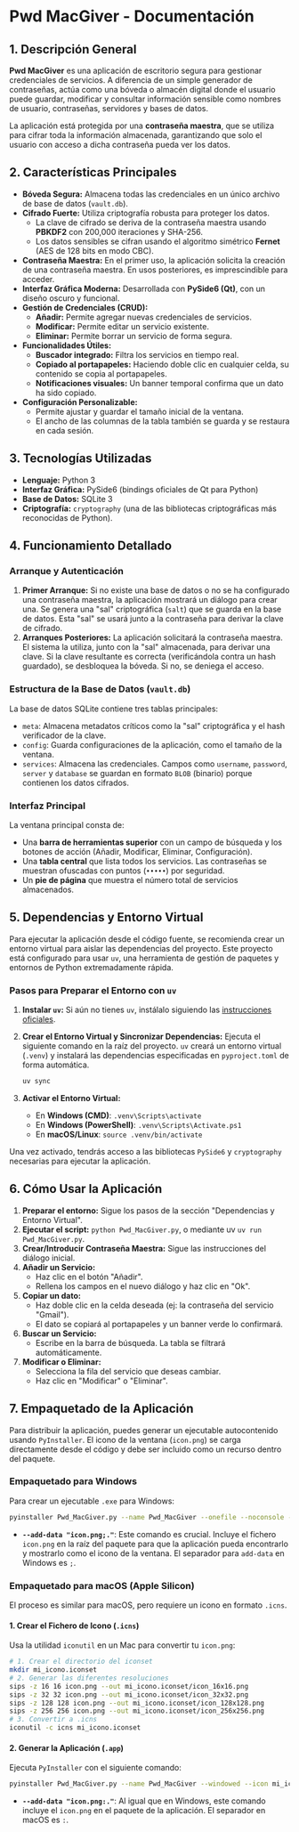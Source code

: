 # Pwd MacGiver - Documentación

## 1. Descripción General

**Pwd MacGiver** es una aplicación de escritorio segura para gestionar credenciales de servicios. A diferencia de un simple generador de contraseñas, actúa como una bóveda o almacén digital donde el usuario puede guardar, modificar y consultar información sensible como nombres de usuario, contraseñas, servidores y bases de datos.

La aplicación está protegida por una **contraseña maestra**, que se utiliza para cifrar toda la información almacenada, garantizando que solo el usuario con acceso a dicha contraseña pueda ver los datos.

## 2. Características Principales

- **Bóveda Segura:** Almacena todas las credenciales en un único archivo de base de datos (`vault.db`).
- **Cifrado Fuerte:** Utiliza criptografía robusta para proteger los datos.
  - La clave de cifrado se deriva de la contraseña maestra usando **PBKDF2** con 200,000 iteraciones y SHA-256.
  - Los datos sensibles se cifran usando el algoritmo simétrico **Fernet** (AES de 128 bits en modo CBC).
- **Contraseña Maestra:** En el primer uso, la aplicación solicita la creación de una contraseña maestra. En usos posteriores, es imprescindible para acceder.
- **Interfaz Gráfica Moderna:** Desarrollada con **PySide6 (Qt)**, con un diseño oscuro y funcional.
- **Gestión de Credenciales (CRUD):**
  - **Añadir:** Permite agregar nuevas credenciales de servicios.
  - **Modificar:** Permite editar un servicio existente.
  - **Eliminar:** Permite borrar un servicio de forma segura.
- **Funcionalidades Útiles:**
  - **Buscador integrado:** Filtra los servicios en tiempo real.
  - **Copiado al portapapeles:** Haciendo doble clic en cualquier celda, su contenido se copia al portapapeles.
  - **Notificaciones visuales:** Un banner temporal confirma que un dato ha sido copiado.
- **Configuración Personalizable:**
  - Permite ajustar y guardar el tamaño inicial de la ventana.
  - El ancho de las columnas de la tabla también se guarda y se restaura en cada sesión.

## 3. Tecnologías Utilizadas

- **Lenguaje:** Python 3
- **Interfaz Gráfica:** PySide6 (bindings oficiales de Qt para Python)
- **Base de Datos:** SQLite 3
- **Criptografía:** `cryptography` (una de las bibliotecas criptográficas más reconocidas de Python).

## 4. Funcionamiento Detallado

### Arranque y Autenticación

1.  **Primer Arranque:** Si no existe una base de datos o no se ha configurado una contraseña maestra, la aplicación mostrará un diálogo para crear una. Se genera una "sal" criptográfica (`salt`) que se guarda en la base de datos. Esta "sal" se usará junto a la contraseña para derivar la clave de cifrado.
2.  **Arranques Posteriores:** La aplicación solicitará la contraseña maestra. El sistema la utiliza, junto con la "sal" almacenada, para derivar una clave. Si la clave resultante es correcta (verificándola contra un hash guardado), se desbloquea la bóveda. Si no, se deniega el acceso.

### Estructura de la Base de Datos (`vault.db`)

La base de datos SQLite contiene tres tablas principales:
- `meta`: Almacena metadatos críticos como la "sal" criptográfica y el hash verificador de la clave.
- `config`: Guarda configuraciones de la aplicación, como el tamaño de la ventana.
- `services`: Almacena las credenciales. Campos como `username`, `password`, `server` y `database` se guardan en formato `BLOB` (binario) porque contienen los datos cifrados.

### Interfaz Principal

La ventana principal consta de:
- Una **barra de herramientas superior** con un campo de búsqueda y los botones de acción (Añadir, Modificar, Eliminar, Configuración).
- Una **tabla central** que lista todos los servicios. Las contraseñas se muestran ofuscadas con puntos (`•••••`) por seguridad.
- Un **pie de página** que muestra el número total de servicios almacenados.

## 5. Dependencias y Entorno Virtual

Para ejecutar la aplicación desde el código fuente, se recomienda crear un entorno virtual para aislar las dependencias del proyecto. Este proyecto está configurado para usar `uv`, una herramienta de gestión de paquetes y entornos de Python extremadamente rápida.

### Pasos para Preparar el Entorno con `uv`

1.  **Instalar `uv`:**
    Si aún no tienes `uv`, instálalo siguiendo las [instrucciones oficiales](https://github.com/astral-sh/uv).

2.  **Crear el Entorno Virtual y Sincronizar Dependencias:**
    Ejecuta el siguiente comando en la raíz del proyecto. `uv` creará un entorno virtual (`.venv`) y instalará las dependencias especificadas en `pyproject.toml` de forma automática.

    ```bash
    uv sync
    ```

3.  **Activar el Entorno Virtual:**
    - En **Windows (CMD)**: `.venv\Scripts\activate`
    - En **Windows (PowerShell)**: `.venv\Scripts\Activate.ps1`
    - En **macOS/Linux**: `source .venv/bin/activate`

Una vez activado, tendrás acceso a las bibliotecas `PySide6` y `cryptography` necesarias para ejecutar la aplicación.

## 6. Cómo Usar la Aplicación

1.  **Preparar el entorno:** Sigue los pasos de la sección "Dependencias y Entorno Virtual".
2.  **Ejecutar el script:** `python Pwd_MacGiver.py`, o mediante uv `uv run Pwd_MacGiver.py`.
3.  **Crear/Introducir Contraseña Maestra:** Sigue las instrucciones del diálogo inicial.
4.  **Añadir un Servicio:**
    - Haz clic en el botón "Añadir".
    - Rellena los campos en el nuevo diálogo y haz clic en "Ok".
5.  **Copiar un dato:**
    - Haz doble clic en la celda deseada (ej: la contraseña del servicio "Gmail").
    - El dato se copiará al portapapeles y un banner verde lo confirmará.
6.  **Buscar un Servicio:**
    - Escribe en la barra de búsqueda. La tabla se filtrará automáticamente.
7.  **Modificar o Eliminar:**
    - Selecciona la fila del servicio que deseas cambiar.
    - Haz clic en "Modificar" o "Eliminar".

## 7. Empaquetado de la Aplicación

Para distribuir la aplicación, puedes generar un ejecutable autocontenido usando `PyInstaller`. El icono de la ventana (`icon.png`) se carga directamente desde el código y debe ser incluido como un recurso dentro del paquete.

### Empaquetado para Windows

Para crear un ejecutable `.exe` para Windows:

```bash
pyinstaller Pwd_MacGiver.py --name Pwd_MacGiver --onefile --noconsole --icon .\app.ico --add-data "icon.png;."
```
- **`--add-data "icon.png;."`**: Este comando es crucial. Incluye el fichero `icon.png` en la raíz del paquete para que la aplicación pueda encontrarlo y mostrarlo como el icono de la ventana. El separador para `add-data` en Windows es `;`.

### Empaquetado para macOS (Apple Silicon)

El proceso es similar para macOS, pero requiere un icono en formato `.icns`.

#### 1. Crear el Fichero de Icono (`.icns`)

Usa la utilidad `iconutil` en un Mac para convertir tu `icon.png`:
```bash
# 1. Crear el directorio del iconset
mkdir mi_icono.iconset
# 2. Generar las diferentes resoluciones
sips -z 16 16 icon.png --out mi_icono.iconset/icon_16x16.png
sips -z 32 32 icon.png --out mi_icono.iconset/icon_32x32.png
sips -z 128 128 icon.png --out mi_icono.iconset/icon_128x128.png
sips -z 256 256 icon.png --out mi_icono.iconset/icon_256x256.png
# 3. Convertir a .icns
iconutil -c icns mi_icono.iconset
```

#### 2. Generar la Aplicación (`.app`)

Ejecuta `PyInstaller` con el siguiente comando:
```bash
pyinstaller Pwd_MacGiver.py --name Pwd_MacGiver --windowed --icon mi_icono.icns --add-data "icon.png:."
```
- **`--add-data "icon.png:."`**: Al igual que en Windows, este comando incluye el `icon.png` en el paquete de la aplicación. El separador en macOS es `:`.